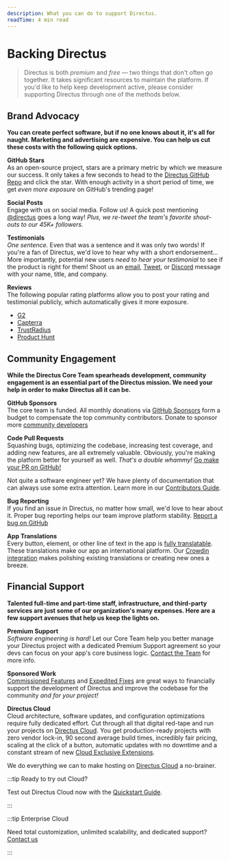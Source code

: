 ```yaml
---
description: What you can do to support Directus.
readTime: 4 min read
---
```


# Backing Directus

> Directus is both _premium_ and _free_ — two things that don't often go together. It takes significant resources to
> maintain the platform. If you'd like to help keep development active, please consider supporting Directus through one
> of the methods below.

## Brand Advocacy

**You can create perfect software, but if no one knows about it, it's all for naught. Marketing and advertising are
expensive. You can help us cut these costs with the following quick options.**

<!-- @TODO Uncomment when Merch Store is launched.
**Merchandise**\
Buy some of our _totally sweet_ merchandise! This is a great way to support Directus. You get some swag, and we get some
financial support plus advertising. Simply make an appropriate financial donation through [GitHub Sponsors](https://github.com/sponsors/directus)
or contact us for bulk merch pricing. We'll get it shipped as soon as sizing and shipping details are coordinated!
-->

**GitHub Stars**\
As an open-source project, stars are a primary metric by which we measure our success. It only takes a few seconds to head
to the [Directus GitHub Repo](https://github.com/directus/directus) and click the star. With enough activity in a short period
of time, we get _even more exposure_ on GitHub's trending page!

**Social Posts**\
Engage with us on social media. Follow us! A quick post mentioning [@directus](https://twitter.com/directus) goes a long
way! _Plus, we re-tweet the team's favorite shout-outs to our 45K+ followers._

**Testimonials**\
_One sentence._ Even that was a sentence and it was only two words! If you're a fan of Directus, we'd love to hear why with
a short endorsement... More importantly, potential new users _need to hear your testimonial_ to see if the product is right
for them! Shoot us an [email](mailto:info@directus.io), [Tweet](https://twitter.com/directus), or [Discord](https://directus.chat)
message with your name, title, and company.

**Reviews**\
The following popular rating platforms allow you to post your rating and testimonial publicly, which automatically gives
it more exposure.

- [G2](https://www.g2.com/products/directus/reviews)
- [Capterra](https://www.capterra.com/p/156619/Directus)
- [TrustRadius](https://www.trustradius.com/products/directus/reviews)
- [Product Hunt](https://www.producthunt.com/posts/directus-9)

## Community Engagement

**While the Directus Core Team spearheads development, community engagement is an essential part of the Directus
mission. We need your help in order to make Directus all it can be.**

**GitHub Sponsors**\
The core team is funded. All monthly donations via [GitHub Sponsors](https://github.com/sponsors/directus) form a budget
to compensate the top community contributors. Donate to sponsor more [community developers](https://github.com/orgs/directus/people)

**Code Pull Requests**\
Squashing bugs, optimizing the codebase, increasing test coverage, and adding new features, are all extremely valuable. Obviously,
you're making the platform better for yourself as well. _That's a double whammy!_ [Go make your PR on GitHub!](https://github.com/directus)

Not quite a software engineer yet? We have plenty of documentation that can always use some extra attention. Learn more
in our [Contributors Guide](/contributing/introduction).

<!-- @TODO contributing > docs-guidelines -->

**Bug Reporting**\
If you find an issue in Directus, no matter how small, we'd love to hear about it. Proper bug reporting helps our team improve
platform stability. [Report a bug on GitHub](https://github.com/directus/directus/issues/new)

**App Translations**\
Every button, element, or other line of text in the app is [fully translatable](/contributing/translations). These translations
make our app an international platform. Our [Crowdin integration](https://locales.directus.io) makes polishing existing translations
or creating new ones a breeze.

## Financial Support

**Talented full-time and part-time staff, infrastructure, and third-party services are just some of our organization's
many expenses. Here are a few support avenues that help us keep the lights on.**

**Premium Support**\
_Software engineering is hard!_ Let our Core Team help you better manage your Directus project with a dedicated Premium Support
agreement so your devs can focus on your app's core business logic. [Contact the Team](https://directus.io/contact) for more
info.

**Sponsored Work**\
[Commissioned Features](/getting-started/support#commissioned-features) and [Expedited Fixes](/getting-started/support#expedited-fixes)
are great ways to financially support the development of Directus and improve the codebase for the community _and for your
project!_

**Directus Cloud**\
Cloud architecture, software updates, and configuration optimizations require fully dedicated effort. Cut through all that
digital red-tape and run your projects on [Directus Cloud](/cloud/overview). You get production-ready projects with zero
vendor lock-in, 90 second average build times, incredibly fair pricing, scaling at the click of a button, automatic updates
with no downtime and a constant stream of new [Cloud Exclusive Extensions](/cloud/glossary#extensions).

We do everything we can to make hosting on [Directus Cloud](/cloud/overview) a no-brainer.

:::tip Ready to try out Cloud?

Test out Directus Cloud now with the [Quickstart Guide](/getting-started/quickstart).

:::

:::tip Enterprise Cloud

Need total customization, unlimited scalability, and dedicated support? [Contact us](https://directus.io/contact)

:::
